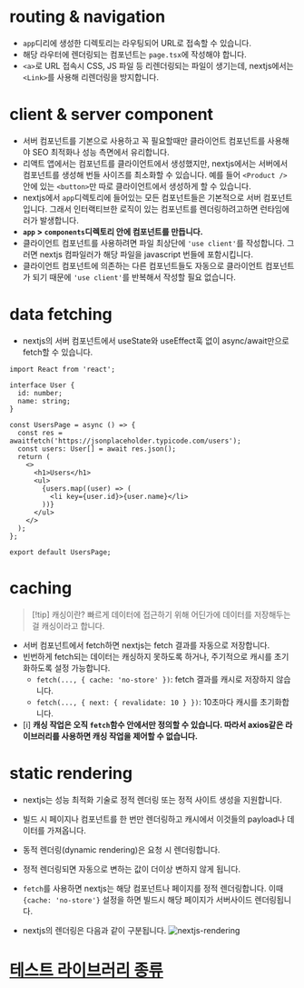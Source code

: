 # routing & navigation
- `app`디리에 생성한 디렉토리는 라우팅되어 URL로 접속할 수 있습니다.
- 해당 라우터에 렌더링되는 컴포넌트는 `page.tsx`에 작성해야 합니다.
- `<a>`로 URL 접속시 CSS, JS 파일 등 리렌더링되는 파일이 생기는데, nextjs에서는 `<Link>`를 사용해 리렌더링을 방지합니다.
# client & server component
- 서버 컴포넌트를 기본으로 사용하고 꼭 필요할때만 클라이언트 컴포넌트를 사용해야 SEO 최적화나 성능 측면에서 유리합니다.
- 리액트 앱에서는 컴포넌트를 클라이언트에서 생성했지만, nextjs에서는 서버에서 컴포넌트를 생성해 번들 사이즈를 최소화할 수 있습니다.
  예를 들어 `<Product />` 안에 있는 `<button>`만 따로 클라이언트에서 생성하게 할 수 있습니다.
- nextjs에서 `app`디렉토리에 들어있는 모든 컴포넌트들은 기본적으로 서버 컴포넌트입니다.  그래서 인터랙티브한 로직이 있는 컴포넌트를 렌더링하려고하면 런타임에러가 발생합니다.
- **`app` > `components`디렉토리 안에 컴포넌트를 만듭니다.**
- 클라이언트 컴포넌트를 사용하려면 파일 최상단에 `'use client'`를 작성합니다. 그러면 nextjs 컴파일러가 해당 파일을 javascript 번들에 포함시킵니다.
- 클라이언트 컴포넌트에 의존하는 다른 컴포넌트들도 자동으로 클라이언트 컴포넌트가 되기 때문에 `'use client'`를 반복해서 작성할 필요 없습니다.
# data fetching
- nextjs의 서버 컴포넌트에서 useState와 useEffect훅 없이 async/await만으로 fetch할 수 있습니다.
```tsx
import React from 'react';

interface User {
  id: number;
  name: string;
}

const UsersPage = async () => {
  const res = awaitfetch('https://jsonplaceholder.typicode.com/users');
  const users: User[] = await res.json();
  return (
    <>
      <h1>Users</h1>
      <ul>
        {users.map((user) => (
          <li key={user.id}>{user.name}</li>
        ))}
      </ul>
    </>
  );
};
  
export default UsersPage;
```
# caching
> [!tip] 캐싱이란?
> 빠르게 데이터에 접근하기 위해 어딘가에 데이터를 저장해두는 걸 캐싱이라고 합니다.
- 서버 컴포넌트에서 fetch하면 nextjs는 fetch 결과를 자동으로 저장합니다. 
- 빈번하게 fetch되는 데이터는 캐싱하지 못하도록 하거나, 주기적으로 캐시를 초기화하도록 설정 가능합니다.
	- `fetch(..., { cache: 'no-store' })`: fetch 결과를 캐시로 저장하지 않습니다.
	- `fetch(..., { next: { revalidate: 10 } })`: 10초마다 캐시를 초기화합니다.
- [i] **캐싱 작업은 오직 `fetch`함수 안에서만 정의할 수 있습니다. 따라서 axios같은 라이브러리를 사용하면 캐싱 작업을 제어할 수 없습니다.**
# static rendering
- nextjs는 성능 최적화 기술로 정적 렌더링 또는 정적 사이트 생성을 지원합니다.
- 빌드 시 페이지나 컴포넌트를 한 번만 렌더링하고 캐시에서 이것들의 payload나 데이터를 가져옵니다.
- 동적 렌더링(dynamic rendering)은 요청 시 렌더링합니다.
- 정적 렌더링되면 자동으로 변하는 값이 더이상 변하지 않게 됩니다.
- `fetch`를 사용하면 nextjs는 해당 컴포넌트나 페이지를 정적 렌더링합니다.  이때 `{cache: 'no-store'}` 설정을 하면 빌드시 해당 페이지가 서버사이드 렌더링됩니다.

- nextjs의 렌더링은 다음과 같이 구분됩니다.
![nextjs-rendering](nextjs-rendering.png)
# [테스트 라이브러리 종류](https://velog.io/@seohyeon1578/Next.Js-with-Testing)
